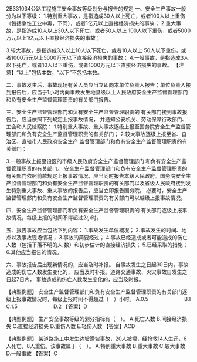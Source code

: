 2B331034公路工程施工安全事故等级划分与报告的规定
一、安全生产事故一般分为以下等级：
1.特别重大事故，是指造成30人以上死亡，或者100人以上重伤
（包括急性工业中毒，下同），或者1亿元以上直接经济损失的事故；
2.重大事故，是指造成10人以上30人以下死亡，或者50人以上
100人以下重伤，或者5000万元以上1亿元以下直接经济损失的事故；

3.较大事故，是指造成3人以上10人以下死亡，或者10人以上
50人以下重伤，或者1000万元以上5000万元以下直接经济损失的事故；
4.一般事故，是指造成3人以下死亡，或者10人以下重伤，或者1000万元以下直接经济损失的事故。
【注意】“以上”包括本数，“以下”不包括本数。

二、事故发生后，事故现场有关人员应当立即向本单位负责人报告；单位负责人接到报告后，应当于1小时内向事故发生地县级以上人民政府安全生产监督管理部门和负有安全生产监督管理职责的有关部门报告。

三、安全生产监督管理部门和负有安全生产监督管理职责的 有关部门接到事故报告后，应当依照下列规定上报事故情况， 并通知公安机关、劳动保障行政部门、工会和人民检察院：
1.特别重大事故、重大事故逐级上报至国务院安全生产监督管  理部门和负有安全生产监督管理职责的有关部门；
2.较大事故逐级上报至省、自治区、直辖市人民政府安全生产  监督管理部门和负有安全生产监督管理职责的有关部门；

3.一般事故上报至设区的市级人民政府安全生产监督管理部门  和负有安全生产监督管理职责的有关部门。
安全生产监督管理部门和负有安全生产监督管理职责的有关部门依照前款规定上报事故情况，应当同时报告本级人民政府。国务院安全生产监督管理部门和负有安全生产监督管理职责的有关部门以及省级人民政府接到发生特别重大事故、重大事故的报告后，应当立即报告国务院。
必要时，安全生产监督管理部门和负有安全生产监督管理职责的有关部门可以越级上报事故情况。

四、安全生产监督管理部门和负有安全生产监督管理职责的
有关部门逐级上报事故情况，每级上报的时间不得超过2小时。

五、报告事故应当包括下列内容： 1.事故发生单位概况；
2.事故发生的时间、地点以及事故现场情况；
3.事故的简要经过；
4.事故已经造成或者可能造成的伤亡人数（包括下落不明的人  数）和初步估计的直接经济损失；
5.已经采取的措施；
6.其他应当报告的情况。

六、事故报告后出现新情况的，应当及时补报。
自事故发生之日起30日内，事故造成的伤亡人数发生变化的， 应当及时补报。道路交通事故、火灾事故自发生之日起7日内， 事故造成的伤亡人数发生变化的，应当及时报。

【典型例题】
安全生产监督管理部门和负有安全生产监督管理职责的有关部门逐级上报事故情况时，每级上报时间不得超过（　）小时。
A.0.5　　　　　　　B.1
C.1.5　　　　　　　D.2
【答案】D

【典型例题】
生产安全事故等级的划分指标有（　）。
A.死亡人数
B.间接经济损失
C.直接经济损失
D.重伤人数
E.轻伤人数
【答案】ACD

【典型例题】
某道路施工中发生边坡滑坡事故，20人被埋，经抢救14人生还，6人死亡，8人重伤。该事故属于（　）。
A.特别重大事故
B.重大事故
C.较大事故
D.一般事故
【答案】C
